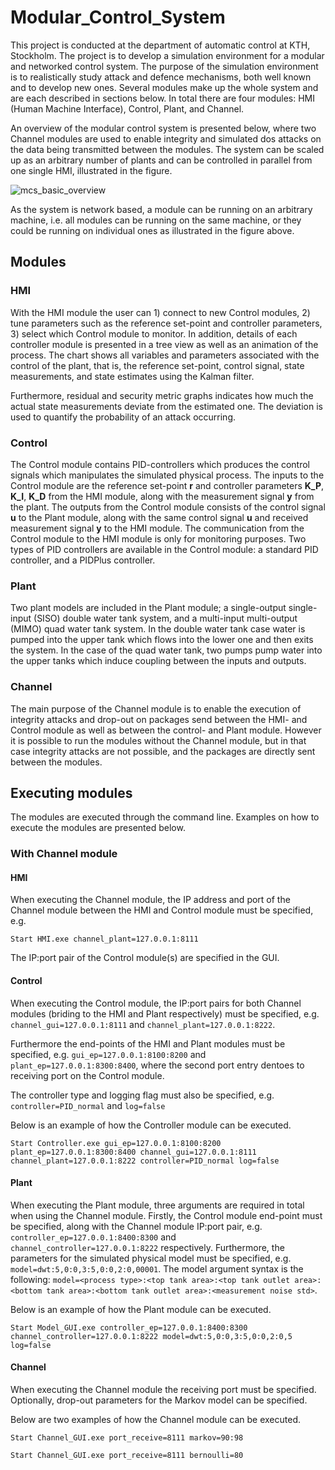 # Modular_Control_System
This project is conducted at the department of automatic control at KTH, Stockholm. The project is to develop a simulation environment for a modular and networked control system. The purpose of the simulation environment is to realistically study attack and defence mechanisms, both well known and to develop new ones. Several modules make up the whole system and are each described in sections below. In total there are four modules: HMI (Human Machine Interface), Control, Plant, and Channel.

An overview of the modular control system is presented below, where two Channel modules are used to enable integrity and simulated dos attacks on the data being transmitted between the modules. The system can be scaled up as an arbitrary number of plants and can be controlled in parallel from one single HMI, illustrated in the figure.

![mcs_basic_overview](https://user-images.githubusercontent.com/25713113/52147441-03474480-2667-11e9-9cef-200f0cba1618.png)

As the system is network based, a module can be running on an arbitrary machine, i.e. all modules can be running on the same machine, or they could be running on individual ones as illustrated in the figure above.

## Modules
### HMI
With the HMI module the user can 1) connect to new Control modules, 2) tune parameters such as the reference set-point and controller parameters, 3) select which Control module to monitor. In addition, details of each controller module is presented in a tree view as well as an animation of the process. The chart shows all variables and parameters associated with the control of the plant, that is, the reference set-point, control signal, state measurements, and state estimates using the Kalman filter.

Furthermore, residual and security metric graphs indicates how much the actual state measurements deviate from the estimated one. The deviation is used to quantify the probability of an attack occurring.

### Control
The Control module contains PID-controllers which produces the control signals which manipulates the simulated physical process. The inputs to the Control module are the reference set-point **r** and controller parameters **K_P**, **K_I**, **K_D** from the HMI module, along with the measurement signal **y** from the plant. The outputs from the Control module consists of the control signal **u** to the Plant module, along with the same control signal **u** and received measurement signal **y** to the HMI module. The communication from the Control module to the HMI module is only for monitoring purposes. Two types of PID controllers are available in the Control module: a standard PID controller, and a PIDPlus controller.

### Plant
Two plant models are included in the Plant module; a single-output single-input (SISO) double water tank system, and a multi-input multi-output (MIMO) quad water tank system. In the double water tank case water is pumped into the upper tank which flows into the lower one and then exits the system. In the case of the quad water tank, two pumps pump water into the upper tanks which induce coupling between the inputs and outputs.

### Channel
The main purpose of the Channel module is to enable the execution of integrity attacks and drop-out on packages send between the HMI- and Control module as well as between the control- and Plant module. However it is possible to run the modules without the Channel module, but in that case integrity attacks are not possible, and the packages are directly sent between the modules.

## Executing modules
The modules are executed through the command line. Examples on how to execute the modules are presented below.

### With Channel module
#### HMI
When executing the Channel module, the IP address and port of the Channel module between the HMI and Control module must be specified, e.g.
```
Start HMI.exe channel_plant=127.0.0.1:8111
```
The IP:port pair of the Control module(s) are specified in the GUI.

#### Control
When executing the Control module, the IP:port pairs for both Channel modules (briding to the HMI and Plant respectively) must be specified, e.g. `channel_gui=127.0.0.1:8111` and `channel_plant=127.0.0.1:8222`.

Furthermore the end-points of the HMI and Plant modules must be specified, e.g. `gui_ep=127.0.0.1:8100:8200` and `plant_ep=127.0.0.1:8300:8400`, where the second port entry dentoes to receiving port on the Control module.

The controller type and logging flag must also be specified, e.g. `controller=PID_normal` and `log=false`

Below is an example of how the Controller module can be executed.
```
Start Controller.exe gui_ep=127.0.0.1:8100:8200 plant_ep=127.0.0.1:8300:8400 channel_gui=127.0.0.1:8111 channel_plant=127.0.0.1:8222 controller=PID_normal log=false
```

#### Plant
When executing the Plant module, three arguments are required in total when using the Channel module. Firstly, the Control module end-point must be specified, along with the Channel module IP:port pair, e.g. `controller_ep=127.0.0.1:8400:8300` and `channel_controller=127.0.0.1:8222` respectively. Furthermore, the parameters for the simulated physical model must be specified, e.g. `model=dwt:5,0:0,3:5,0:0,2:0,00001`. The model argument syntax is the following: `model=<process type>:<top tank area>:<top tank outlet area>:<bottom tank area>:<bottom tank outlet area>:<measurement noise std>`.

Below is an example of how the Plant module can be executed.
```
Start Model_GUI.exe controller_ep=127.0.0.1:8400:8300 channel_controller=127.0.0.1:8222 model=dwt:5,0:0,3:5,0:0,2:0,5 log=false
```

#### Channel
When executing the Channel module the receiving port must be specified. Optionally, drop-out parameters for the Markov model can be specified.

Below are two examples of how the Channel module can be executed.
```
Start Channel_GUI.exe port_receive=8111 markov=90:98
```
```
Start Channel_GUI.exe port_receive=8111 bernoulli=80
```
